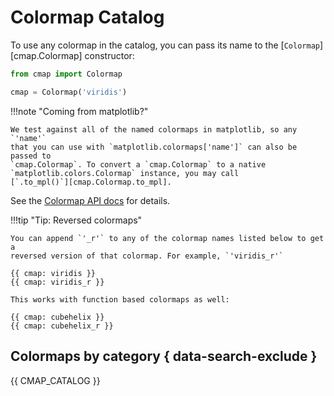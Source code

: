 # Colormap Catalog

To use any colormap in the catalog, you can pass its name to the [`Colormap`][cmap.Colormap]
constructor:

```python
from cmap import Colormap

cmap = Colormap('viridis')
```

!!!note  "Coming from matplotlib?"

    We test against all of the named colormaps in matplotlib, so any `'name'`
    that you can use with `matplotlib.colormaps['name']` can also be passed to
    `cmap.Colormap`. To convert a `cmap.Colormap` to a native
    `matplotlib.colors.Colormap` instance, you may call
    [`.to_mpl()`][cmap.Colormap.to_mpl].

See the [Colormap API docs](../api/colormap.md) for details.

<!--
With that object you can do things like:

```python
# call it directly to colorize an ndarray of values
# values should be (pre-normalized to 0-1)
img = np.random.random((24, 24))
colored = cmap(img)
assert colored.shape == (24, 24, 4)

# use it in matplotlib
import matplotlib.pyplot as plt
plt.imshow(img, cmap=cmap.to_mpl())

# use it in napari
from napari import view_image
view_image(img, colormap=cmap.to_napari())
``` -->

!!!tip "Tip: Reversed colormaps"

    You can append `'_r'` to any of the colormap names listed below to get a
    reversed version of that colormap. For example, `'viridis_r'`

    {{ cmap: viridis }}
    {{ cmap: viridis_r }}

    This works with function based colormaps as well:

    {{ cmap: cubehelix }}
    {{ cmap: cubehelix_r }}

## Colormaps by category { data-search-exclude }

{{ CMAP_CATALOG }}
